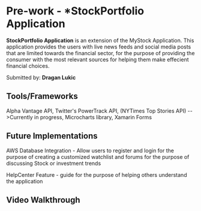 # Pre-work - *StockPortfolio Application

**StockPortfolio Application** is an extension of the MyStock Application. This application provides the users with live news feeds and social media posts that are limited towards the financial sector, for the purpose of providing the consumer with the most relevant sources for helping them make effecient financial choices.

Submitted by: **Dragan Lukic**

## Tools/Frameworks 
Alpha Vantage API, Twitter's PowerTrack API, (NYTimes Top Stories API) -->Currently in progress, Microcharts library, Xamarin Forms

## Future Implementations
AWS Database Integration - Allow users to register and login for the purpose of creating a customized watchlist and forums for the purpose of discussing Stock or investment trends

HelpCenter Feature - guide for the purpose of helping others understand the application

## Video Walkthrough 

